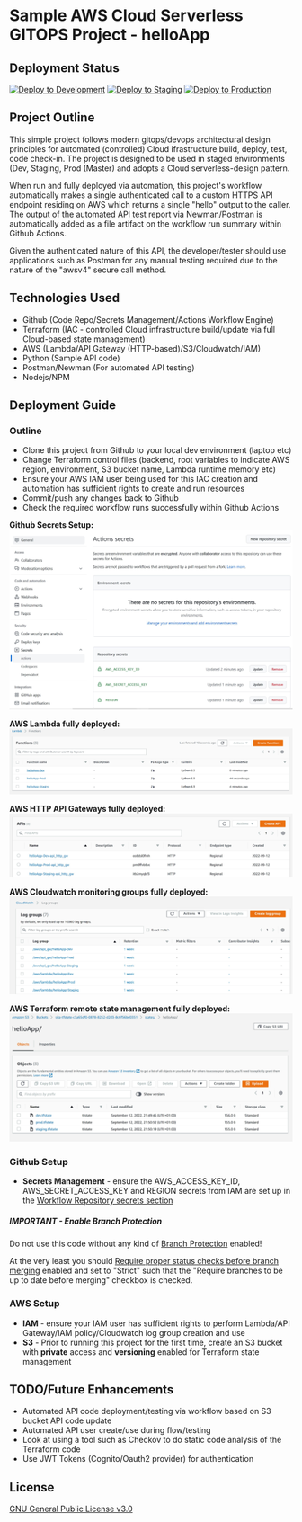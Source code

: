 # Sample AWS Cloud Serverless GITOPS Project - helloApp


## Deployment Status

[![Deploy to Development](https://github.com/BladeRunner68/helloApp/actions/workflows/install_api_pr-dev.yml/badge.svg?branch=Dev)](https://github.com/BladeRunner68/helloApp/actions/workflows/install_api_pr-dev.yml)
[![Deploy to Staging](https://github.com/BladeRunner68/helloApp/actions/workflows/install_api_pr-staging.yml/badge.svg)](https://github.com/BladeRunner68/helloApp/actions/workflows/install_api_pr-staging.yml)
[![Deploy to Production](https://github.com/BladeRunner68/helloApp/actions/workflows/install_api_pr-prod.yml/badge.svg)](https://github.com/BladeRunner68/helloApp/actions/workflows/install_api_pr-prod.yml)


## Project Outline

This simple project follows modern gitops/devops architectural design principles for automated (controlled) Cloud ifrastructure build, deploy, test, code check-in.  The project is designed to be used in staged environments (Dev, Staging, Prod (Master) and adopts a Cloud serverless-design pattern.

When run and fully deployed via automation, this project's workflow automatically makes a single authenticated call to a custom HTTPS API endpoint residing on AWS which returns a single "hello" output to the caller. The output of the automated API test report via Newman/Postman is automatically added as a file artifact on the workflow run summary within Github Actions.  

Given the authenticated nature of this API, the developer/tester should use applications such as Postman for any manual testing required due to the nature of the "awsv4" secure call method. 

## Technologies Used 

- Github (Code Repo/Secrets Management/Actions Workflow Engine)
- Terraform (IAC - controlled Cloud infrastructure build/update via full Cloud-based state management)
- AWS (Lambda/API Gateway (HTTP-based)/S3/Cloudwatch/IAM)
- Python (Sample API code)
- Postman/Newman (For automated API testing)
- Nodejs/NPM



## Deployment Guide

### Outline

- Clone this project from Github to your local dev environment (laptop etc)
- Change Terraform control files (backend, root variables to indicate AWS region, environment, S3 bucket name, Lambda runtime memory etc)
- Ensure your AWS IAM user being used for this IAC creation and automation has sufficient rights to create and run resources
- Commit/push any changes back to Github
- Check the required workflow runs successfully within Github Actions

**Github Secrets Setup:**
![Deployment](notes/helloApp%20-%20repo%20secrets.JPG)


**AWS Lambda fully deployed:**
![Deployment](notes/helloApp%20-%20lambda.JPG)


**AWS HTTP API Gateways fully deployed:**
![Deployment](notes/helloApp%20-%20http_gateways.JPG)


**AWS Cloudwatch monitoring groups fully deployed:**
![Deployment](notes/helloApp%20-%20cloudwatch_groups.JPG)


**AWS Terraform remote state management fully deployed:**
![Deployment](notes/helloApp%20-%20remote%20s3%20states.JPG)



### Github Setup


- **Secrets Management** - ensure the AWS_ACCESS_KEY_ID, AWS_SECRET_ACCESS_KEY and REGION secrets from IAM are set up in the [Workflow Repository secrets section](https://docs.github.com/en/actions/security-guides/encrypted-secrets#creating-encrypted-secrets-for-a-repository) 



##### IMPORTANT - Enable Branch Protection

Do not use this code without any kind of [Branch Protection](https://docs.github.com/en/repositories/configuring-branches-and-merges-in-your-repository/defining-the-mergeability-of-pull-requests/about-protected-branches) enabled!

At the very least you should [Require proper status checks before branch merging](https://docs.github.com/en/repositories/configuring-branches-and-merges-in-your-repository/defining-the-mergeability-of-pull-requests/about-protected-branches#require-status-checks-before-merging) enabled and set to "Strict" such that the "Require branches to be up to date before merging" checkbox is checked.

### AWS Setup

- **IAM** - ensure your IAM user has sufficient rights to perform Lambda/API Gateway/IAM policy/Cloudwatch log group creation and use
- **S3** - Prior to running this project for the first time, create an S3 bucket with **private** access and **versioning** enabled for Terraform state management


## TODO/Future Enhancements
- Automated API code deployment/testing via workflow based on S3 bucket API code update
- Automated API user create/use during flow/testing
- Look at using a tool such as Checkov to do static code analysis of the Terraform code
- Use JWT Tokens (Cognito/Oauth2 provider) for authentication


## License

[GNU General Public License v3.0](https://github.com/BladeRunner68/helloApp/blob/master/LICENSE)

